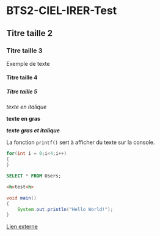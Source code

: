 # BTS2-CIEL-IRER-Test

## Titre taille 2

### Titre taille 3

Exemple de texte

#### Titre taille 4

##### Titre taille 5

*texte en italique*

**texte en gras**

***texte gras et italique***

La fonction `printf()` sert à afficher du texte sur la console.

```C++
for(int i = 0;i<4;i++)
{
}
```

```SQL
SELECT * FROM Users;
```

```HTML
<h>test<h>
```

```JAVA
void main()
{
    System.out.println("Hello World!");
}
```
[Lien externe](https://www.google.fr/)